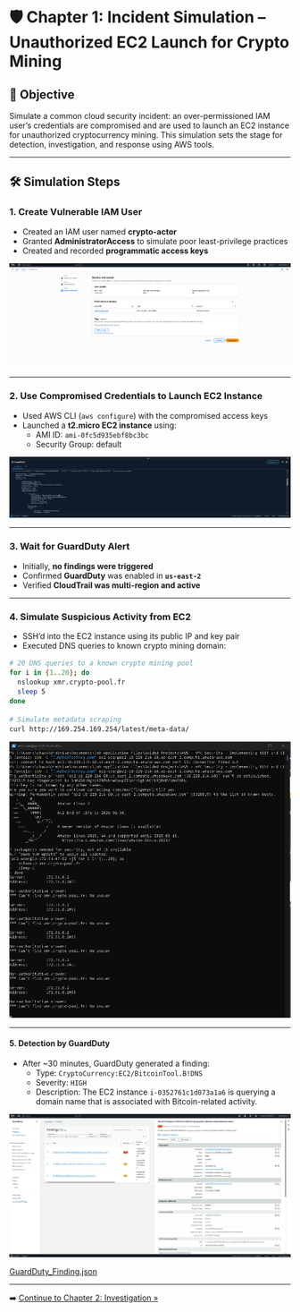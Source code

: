 # 🛡️ Chapter 1: Incident Simulation – Unauthorized EC2 Launch for Crypto Mining

## 🎯 Objective
Simulate a common cloud security incident: an over-permissioned IAM user’s credentials are compromised and are used to launch an EC2 instance for unauthorized cryptocurrency mining.
This simulation sets the stage for detection, investigation, and response using AWS tools.

---

## 🛠️ Simulation Steps

### 1. Create Vulnerable IAM User
- Created an IAM user named **crypto-actor**
- Granted **AdministratorAccess** to simulate poor least-privilege practices
- Created and recorded **programmatic access keys**

![](https://github.com/ChadVanHalen/Tech-Portfolio/blob/main/projects/Cloud%20Incident%20Response%20Lab/artifacts/1%20Create%20an%20intentionally%20over-provisioned%20IAM%20account.png)

---

### 2. Use Compromised Credentials to Launch EC2 Instance
- Used AWS CLI (`aws configure`) with the compromised access keys
- Launched a **t2.micro EC2 instance** using:
  - AMI ID: `ami-0fc5d935ebf8bc3bc`
  - Security Group: default

![](https://github.com/ChadVanHalen/Tech-Portfolio/blob/main/projects/Cloud%20Incident%20Response%20Lab/artifacts/3%20Using%20that%20IAM%20account's%20elevated%20access%20I%20spin%20up%20a%20new%20EC2%20instance.png)

---

### 3. Wait for GuardDuty Alert
- Initially, **no findings were triggered**
- Confirmed **GuardDuty** was enabled in **`us-east-2`**
- Verified **CloudTrail was multi-region and active**

---

### 4. Simulate Suspicious Activity from EC2
- SSH’d into the EC2 instance using its public IP and key pair
- Executed DNS queries to known crypto mining domain:
  
```bash
# 20 DNS queries to a known crypto mining pool
for i in {1..20}; do
  nslookup xmr.crypto-pool.fr
  sleep 5
done

# Simulate metadata scraping
curl http://169.254.169.254/latest/meta-data/
```

![](https://github.com/ChadVanHalen/Tech-Portfolio/blob/main/projects/Cloud%20Incident%20Response%20Lab/artifacts/4%20After%20no%20findings%20are%20caught%20I%20log%20into%20the%20newly%20created%20account%20and%20start%20running%20suspicious%20crypto-related%20commands.png)

---

#### 5. Detection by GuardDuty
- After ~30 minutes, GuardDuty generated a finding:
  - Type: `CryptoCurrency:EC2/BitcoinTool.B!DNS`
  - Severity: `HIGH`
  - Description: The EC2 instance `i-0352761c1d073a1a6` is querying a domain name that is associated with Bitcoin-related activity.

![](https://github.com/ChadVanHalen/Tech-Portfolio/blob/main/projects/Cloud%20Incident%20Response%20Lab/artifacts/5%20We%20find%20a%20BitCoin%20related%20finding%20flagged%20in%20GuardDuty.png)

[GuardDuty_Finding.json](https://github.com/ChadVanHalen/Tech-Portfolio/blob/main/projects/Cloud%20Incident%20Response%20Lab/artifacts/Crytpocurrency%20GuardDuty%20Finding.json)

---

➡️ [Continue to Chapter 2: Investigation »](./2-Investigation.md)
